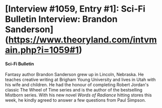 # [Interview #1059, Entry #1]: Sci-Fi Bulletin Interview: Brandon Sanderson](https://www.theoryland.com/intvmain.php?i=1059#1)

#### Sci-Fi Bulletin

Fantasy author Brandon Sanderson grew up in Lincoln, Nebraska. He teaches creative writing at Brigham Young University and lives in Utah with his wife and children. He had the honour of completing Robert Jordan's classic The Wheel of Time series and is the author of the bestselling Mistborn series. With his new novel
*Words of Radiance*
hitting stores this week, he kindly agreed to answer a few questions from Paul Simpson.

